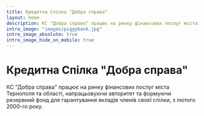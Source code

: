 ```yaml
---
title: Кредитна Спілка "Добра справа"
layout: home
description: КС "Добра справа" працює на ринку фінансових послуг міста Тернополя та області, напрацьовуючи авторитет та формуючи резервний фонд для гарантування вкладів членів своєї спілки, з лютого 2000-го року.
intro_image: "images/piggybank.jpg"
intro_image_absolute: true
intro_image_hide_on_mobile: true
---
```


# Кредитна Спілка "Добра справа"

КС "Добра справа" працює на ринку фінансових послуг міста Тернополя та області,
напрацьовуючи авторитет та формуючи резервний фонд для
гарантування вкладів членів своєї спілки, з лютого 2000-го року.
